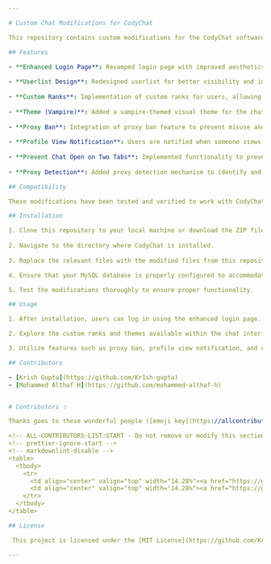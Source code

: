 ```yaml
---

# Custom Chat Modifications for CodyChat

This repository contains custom modifications for the CodyChat software, enhancing its functionality and design elements. These modifications are tailored towards version 3.6 and 3.7 of CodyChat.

## Features

- **Enhanced Login Page**: Revamped login page with improved aesthetics and user experience.
  
- **Userlist Design**: Redesigned userlist for better visibility and interaction.
  
- **Custom Ranks**: Implementation of custom ranks for users, allowing for hierarchical differentiation.
  
- **Theme (Vampire)**: Added a vampire-themed visual theme for the chat interface.
  
- **Proxy Ban**: Integration of proxy ban feature to prevent misuse and maintain security.
  
- **Profile View Notification**: Users are notified when someone views their profile.
  
- **Prevent Chat Open on Two Tabs**: Implemented functionality to prevent users from opening chat on multiple tabs.
  
- **Proxy Detection**: Added proxy detection mechanism to identify and handle proxy connections.

## Compatibility

These modifications have been tested and verified to work with CodyChat versions 3.6 and 3.7. Compatibility with higher versions has not been tested.

## Installation

1. Clone this repository to your local machine or download the ZIP file.
  
2. Navigate to the directory where CodyChat is installed.
  
3. Replace the relevant files with the modified files from this repository.

4. Ensure that your MySQL database is properly configured to accommodate any changes in the database structure.

5. Test the modifications thoroughly to ensure proper functionality.

## Usage

1. After installation, users can log in using the enhanced login page.

2. Explore the custom ranks and themes available within the chat interface.

3. Utilize features such as proxy ban, profile view notification, and others to enhance the chat experience.

## Contributors

- [Krish Gupta](https://github.com/Kr1sh-gupta)
- [Mohammed Althaf H](https://github.com/mohammed-althaf-h)


# Contributors ✨

Thanks goes to these wonderful people ([emoji key](https://allcontributors.org/docs/en/emoji-key)):

<!-- ALL-CONTRIBUTORS-LIST:START - Do not remove or modify this section -->
<!-- prettier-ignore-start -->
<!-- markdownlint-disable -->
<table>
  <tbody>
    <tr>
      <td align="center" valign="top" width="14.28%"><a href="https://github.com/Kr1sh-gupta"><img src="https://avatars.githubusercontent.com/u/73186767?s=100" width="100px;" alt="Krish Gupta"/><br /><sub><b>Krish Gupta</b></sub></a><br /></td>
      <td align="center" valign="top" width="14.28%"><a href="https://github.com/mohammed-althaf-h"><img src="https://avatars.githubusercontent.com/u/50052789?v=4?s=100" width="100px;" alt="Mohammed Althaf H"/><br /><sub><b>Mohammed Althaf H</b></sub></a><br /></td>
    </tr>
  </tbody>
</table>

## License

 This project is licensed under the [MIT License](https://github.com/Kr1sh-gupta/Codychat-features/blob/main/LICENSE)

---
```

